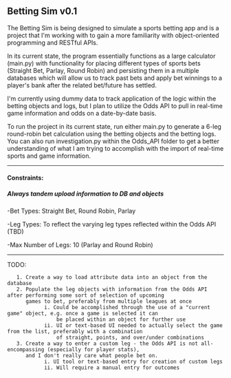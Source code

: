 ## Betting Sim v0.1

The Betting Sim is being designed to simulate a sports betting app and is a project that I'm working with to gain a
more familiarity with object-oriented programming and RESTful APIs.

In its current state, the program essentially functions as a large calculator (main.py) with functionality for placing
different types of sports bets (Straight Bet, Parlay, Round Robin) and persisting them in a multiple databases which
will allow us to track past bets and apply bet winnings to a player's bank after the related bet/future has settled.

I'm currently using dummy data to track application of the logic within the betting objects and logs, but I plan to
utilize the Odds API to pull in real-time game information and odds on a date-by-date basis.

To run the project in its current state, run either main.py to generate a 6-leg round-robin bet calculation using the
betting objects and the betting logs. You can also run investigation.py within the Odds_API folder to get a better
understanding of what I am trying to accomplish with the import of real-time sports and game information.
_________________________________________________

#### Constraints:

##### Always tandem upload information to DB and objects

-Bet Types: Straight Bet, Round Robin, Parlay

-Leg Types: To reflect the varying leg types reflected within the Odds API (TBD)

-Max Number of Legs: 10 (Parlay and Round Robin)

________________________________________________

TODO:

       1. Create a way to load attribute data into an object from the database
       2. Populate the leg objects with information from the Odds API after performing some sort of selection of upcoming
          games to bet, preferably from multiple leagues at once
                i. Could be accomplished through the use of a "current game" object, e.g. once a game is selected it can
                    be placed within an object for further use
                ii. UI or text-based UI needed to actually select the game from the list, preferably with a combination
                    of straight, points, and over/under combinations
       3. Create a way to enter a custom leg - the Odds API is not all-encompassing (especially for player stats),
          and I don't really care what people bet on.
                i. UI tool or text-based entry for creation of custom legs
                ii. Will require a manual entry for outcomes